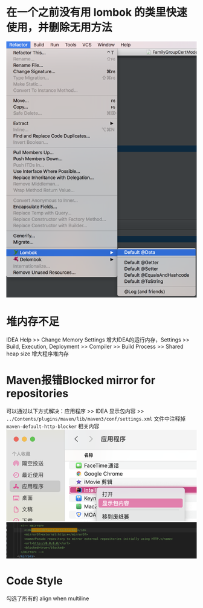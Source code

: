 
# 在一个之前没有用 lombok 的类里快速使用，并删除无用方法

![alt text](lombok_refactor.png)

# 堆内存不足

IDEA Help >> Change Memory Settings 增大IDEA的运行内存，Settings >> Build, Execution, Deployment >> Compiler >> Build Process >> Shared heap size 增大程序堆内存

# Maven报错Blocked mirror for repositories

可以通过以下方式解决：应用程序 >> IDEA 显示包内容 >> `../Contents/plugins/maven/lib/maven3/conf/settings.xml` 文件中注释掉 `maven-default-http-blocker` 相关内容
![](./应用程序.png)
![](./需要注释的内容.png)

# Code Style

勾选了所有的 align when multiline